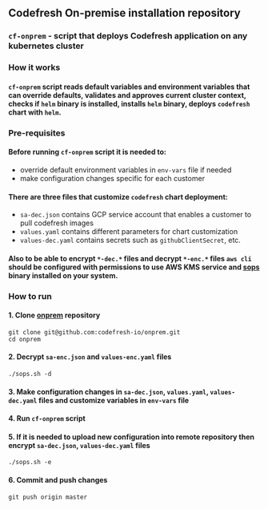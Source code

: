 ## Codefresh On-premise installation repository

### `cf-onprem` - script that deploys Codefresh application on any kubernetes cluster 

### How it works
#### `cf-onprem` script reads default variables and environment variables that can override defaults, validates and approves current cluster context, checks if `helm` binary is installed, installs `helm` binary, deploys `codefresh` chart with `helm`.

### Pre-requisites

#### Before running `cf-onprem` script it is needed to:
* override default environment variables in `env-vars` file if needed
* make configuration changes specific for each customer

#### There are three files that customize `codefresh` chart deployment:
* `sa-dec.json` contains GCP service account that enables a customer to pull codefresh images
* `values.yaml` contains different parameters for chart customization
* `values-dec.yaml` contains secrets such as `githubClientSecret`, etc.

#### Also to be able to encrypt `*-dec.*` files and decrypt `*-enc.*` files `aws cli` should be configured with permissions to use AWS KMS service and [sops](https://github.com/mozilla/sops/releases) binary installed on your system.

### How to run
#### 1. Clone [onprem](https://github.com/codefresh-io/onprem) repository
```
git clone git@github.com:codefresh-io/onprem.git
cd onprem
```
#### 2. Decrypt `sa-enc.json` and `values-enc.yaml` files
```
./sops.sh -d
```

#### 3. Make configuration changes in `sa-dec.json`, `values.yaml`, `values-dec.yaml` files and customize variables in `env-vars` file
#### 4. Run `cf-onprem` script
#### 5. If it is needed to upload new configuration into remote repository then encrypt `sa-dec.json`, `values-dec.yaml` files
```
./sops.sh -e
```
#### 6. Commit and push changes
```
git push origin master
```